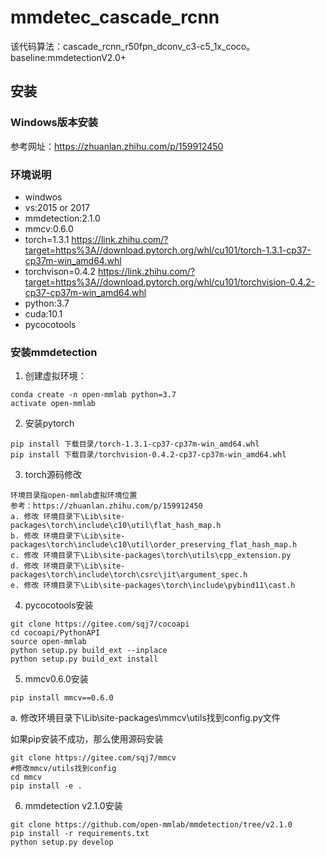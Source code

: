 # mmdetec_cascade_rcnn
该代码算法：cascade_rcnn_r50fpn_dconv_c3-c5_1x_coco。baseline:mmdetectionV2.0+

## 安装
### Windows版本安装
参考网址：https://zhuanlan.zhihu.com/p/159912450

### 环境说明
- windwos
- vs:2015 or 2017
- mmdetection:2.1.0
- mmcv:0.6.0
- torch=1.3.1  https://link.zhihu.com/?target=https%3A//download.pytorch.org/whl/cu101/torch-1.3.1-cp37-cp37m-win_amd64.whl
- torchvison=0.4.2 https://link.zhihu.com/?target=https%3A//download.pytorch.org/whl/cu101/torchvision-0.4.2-cp37-cp37m-win_amd64.whl
- python:3.7
- cuda:10.1
- pycocotools 

### 安装mmdetection
1. 创建虚拟环境：
```shell
conda create -n open-mmlab python=3.7
activate open-mmlab
```

2. 安装pytorch
```shell
pip install 下载目录/torch-1.3.1-cp37-cp37m-win_amd64.whl
pip install 下载目录/torchvision-0.4.2-cp37-cp37m-win_amd64.whl
```

3. torch源码修改
```shell
环境目录指open-mmlab虚拟环境位置
参考：https://zhuanlan.zhihu.com/p/159912450
a. 修改 环境目录下\Lib\site-packages\torch\include\c10\util\flat_hash_map.h
b. 修改 环境目录下\Lib\site-packages\torch\include\c10\util\order_preserving_flat_hash_map.h
c. 修改 环境目录下\Lib\site-packages\torch\utils\cpp_extension.py
d. 修改 环境目录下\Lib\site-packages\torch\include\torch\csrc\jit\argument_spec.h
e. 修改 环境目录下\Lib\site-packages\torch\include\pybind11\cast.h
```

4. pycocotools安装
```shell
git clone https://gitee.com/sqj7/cocoapi
cd cocoapi/PythonAPI
source open-mmlab
python setup.py build_ext --inplace
python setup.py build_ext install 
```

5. mmcv0.6.0安装
```shell
pip install mmcv==0.6.0
```
a. 修改环境目录下\Lib\site-packages\mmcv\utils找到config.py文件

如果pip安装不成功，那么使用源码安装
```shell
git clone https://gitee.com/sqj7/mmcv
#修改mmcv/utils找到config
cd mmcv
pip install -e .
```

6. mmdetection v2.1.0安装
```shell
git clone https://github.com/open-mmlab/mmdetection/tree/v2.1.0
pip install -r requirements.txt
python setup.py develop
```
